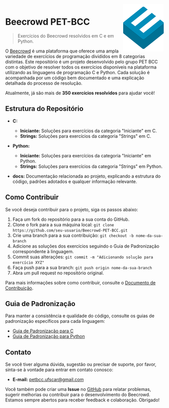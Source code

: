 <img src="https://raw.githubusercontent.com/petbccufscar/.github/main/profile/icon.png" align="right" />

# Beecrowd PET-BCC
> Exercícios do Beecrowd resolvidos em C e em Python.

O [Beecrowd](www.beecrowd.com.br) é uma plataforma que oferece uma ampla variedade de exercícios de programação divididos em 8 categorias distintas. Este repositório é um projeto desenvolvido pelo grupo PET BCC com o objetivo de resolver todos os exercícios disponíveis na plataforma utilizando as linguagens de programação C e Python. Cada solução é acompanhada por um código bem documentado e uma explicação detalhada do processo de resolução.

Atualmente, já são mais de **350 exercícios resolvidos** para ajudar você!

## Estrutura do Repositório

- **C:**
  - **Iniciante:** Soluções para exercícios da categoria "Iniciante" em C.
  - **Strings:** Soluções para exercícios da categoria "Strings" em C.

- **Python:**
  - **Iniciante:** Soluções para exercícios da categoria "Iniciante" em Python.
  - **Strings:** Soluções para exercícios da categoria "Strings" em Python.
  
- **docs:** Documentação relacionada ao projeto, explicando a estrutura do código, padrões adotados e qualquer informação relevante.


## Como Contribuir

Se você deseja contribuir para o projeto, siga os passos abaixo:

1. Faça um fork do repositório para a sua conta do GitHub.
2. Clone o fork para a sua máquina local: `git clone https://github.com/seu-usuario/Beecrowd-PET-BCC.git`
3. Crie uma branch para a sua contribuição: `git checkout -b nome-da-sua-branch`
4. Adicione as soluções dos exercícios seguindo o Guia de Padronização correspondente à linguagem.
5. Commit suas alterações: `git commit -m "Adicionando solução para exercício XYZ"`
6. Faça push para a sua branch: `git push origin nome-da-sua-branch`
7. Abra um pull request no repositório original.

Para mais informações sobre como contribuir, consulte o [Documento de Contribuição](docs/CONTRIBUTING.md).

## Guia de Padronização

Para manter a consistência e qualidade do código, consulte os guias de padronização específicos para cada linguagem:

- [Guia de Padronização para C](docs/GUIA_PADRONIZACAO_C.md)
- [Guia de Padronização para Python](docs/GUIA_PADRONIZACAO_PYTHON.md)

## Contato

Se você tiver alguma dúvida, sugestão ou precisar de suporte, por favor, sinta-se à vontade para entrar em contato conosco:

- **E-mail:** petbcc.ufscar@gmail.com

Você também pode criar uma **Issue** no [GitHub](https://github.com/petbccufscar/ufscar-planner/issues) para relatar problemas, sugerir melhorias ou contribuir para o desenvolvimento do Beecrowd. Estamos sempre abertos para receber feedback e colaboração. Obrigado!
